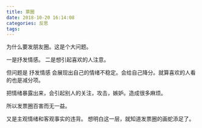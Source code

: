 ```yaml
---
title: 票圈
date: 2018-10-20 16:14:08
categories: 反思
tags:
---
```


为什么要发朋友圈。这是个大问题。

一是抒发情感。
二是想引起喜欢的人注意。

但问题是 抒发情感 会展现出自己的情绪不稳定。会给自己降分。就算喜欢的人看的也是减分项。

把情绪暴露出来，会引起别人的关注，攻击，嫉妒。造成很多麻烦。

所以发票圈百害而无一益。

又是主观情绪和客观事实的违背。
想明白这一层，就知道发票圈的画蛇添足了。
